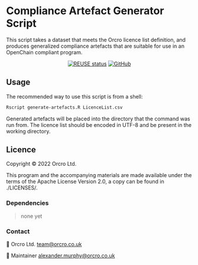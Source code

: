 <!-- 
SPDX-FileCopyrightText: 2022 Orcro Ltd. <team@orcro.co.uk>

SPDX-License-Identifier: Apache-2.0 
-->

# Compliance Artefact Generator Script

This script takes a dataset that meets the Orcro licence list definition, and produces generalized compliance artefacts that are suitable for use in an OpenChain compliant program.

<div align="center">

[![REUSE status](https://api.reuse.software/badge/github.com/galacticalex/compliance-artefact-generator)](https://api.reuse.software/info/github.com/galacticalex/compliance-artefact-generator) [![GitHub](https://img.shields.io/github/license/galacticalex/contractAssembler)](https://img.shields.io/github/license/galacticalex/compliance-artefact-generator)

</div>

## Usage

The recommended way to use this script is from a shell:

```bash
Rscript generate-artefacts.R LicenceList.csv
```

Generated artefacts will be placed into the directory that the command was run from. The licence list should be encoded in UTF-8 and be present in the working directory.

## Licence

Copyright © 2022 Orcro Ltd.

This program and the accompanying materials are made available under the terms of the Apache License Version 2.0, a copy can be found in ./LICENSES/. 

### Dependencies

> none yet

### Contact

:house_with_garden: Orcro Ltd. team@orcro.co.uk

:hammer: Maintainer alexander.murphy@orcro.co.uk
